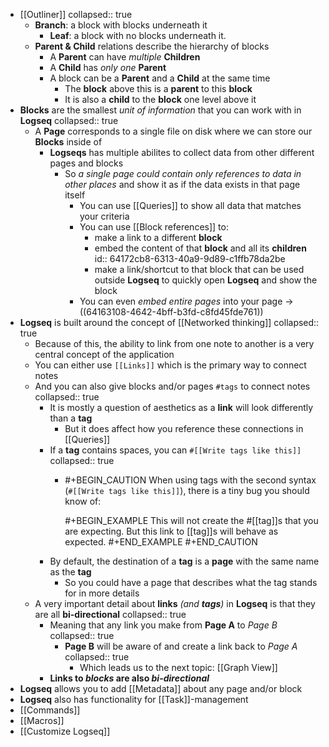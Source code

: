 - [[Outliner]]
  collapsed:: true
	- **Branch**: a block with blocks underneath it
		- **Leaf**: a block with no blocks underneath it.
	- **Parent & Child** relations describe the hierarchy of blocks
		- A **Parent** can have *multiple* **Children**
		- A **Child** has *only one* **Parent**
		- A block can be a **Parent** and a **Child** at the same time
			- The **block** above this is a **parent** to this **block**
			- It is also a **child** to the **block** one level above it
- **Blocks** are the smallest *unit of information* that you can work with in **Logseq**
  collapsed:: true
	- A **Page** corresponds to a single file on disk where we can store our **Blocks** inside of
		- **Logseqs** has multiple abilites to collect data from other different pages and blocks
			- So *a single page could contain only references to data in other places* and show it as if the data exists in that page itself
				- You can use [[Queries]] to show all data that matches your criteria
				- You can use [[Block references]] to:
					- make a link to a different **block**
					- embed the content of that **block** and all its **children**
					  id:: 64172cb8-6313-40a9-9d89-c1ffb78da2be
					- make a link/shortcut to that block that can be used outside **Logseq** to quickly open **Logseq** and show the block
				- You can even *embed entire pages* into your page -> ((64163108-4642-4bff-b3fd-c8fd45fde761))
- **Logseq** is built around the concept of [[Networked thinking]]
  collapsed:: true
	- Because of this, the ability to link from one note to another is a very central concept of the application
	- You can either use `[[Links]]` which is the primary way to connect notes
	- And you can also give blocks and/or pages  `#tags` to connect notes
	  collapsed:: true
		- It is mostly a question of aesthetics as a **link** will look differently than a **tag**
			- But it does affect how you reference these connections in [[Queries]]
		- If a **tag** contains spaces, you can `#[[Write tags like this]]`
		  collapsed:: true
			- #+BEGIN_CAUTION
			  When using tags with the second syntax (`#[[Write tags like this]]`), there is a tiny bug you should know of:
			  
			  
			  #+BEGIN_EXAMPLE
			  This will not create the #[[tag]]s that you are expecting.
			  But this link to [[tag]]s will behave as expected.
			  #+END_EXAMPLE 
			  #+END_CAUTION
		- By default, the destination of a **tag** is a **page** with the same name as the **tag**
			- So you could have a page that describes what the tag stands for in more details
	- A very important detail about **links** _(and **tags**)_ in **Logseq** is that they are all **bi-directional**
	  collapsed:: true
		- Meaning that any link you make from **Page A** to *Page B*
		  collapsed:: true
			- **Page B** will be aware of and create a link back to *Page A*
			  collapsed:: true
				- Which leads us to the next topic: [[Graph View]]
		- **Links to _blocks_ are also _bi-directional_**
- **Logseq** allows you to add [[Metadata]] about any page and/or block
- **Logseq** also has functionality for [[Task]]-management
- [[Commands]]
- [[Macros]]
- [[Customize Logseq]]